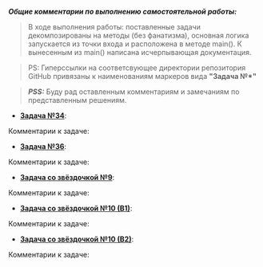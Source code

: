 ***Общие комментарии по выполнению самостоятельной работы:***
> В ходе выполнения работы: поставленные задачи декомпозированы на методы (без фанатизма), основная логика запускается из точки входа и расположена в методе main(). К вынесенным из main() написана исчерпывающая документация.

> PS: Гиперссылки на соответсвующее директории репозитория GitHub привязаны к наименованиям маркеров вида **"Задача №*"**

> ***PSS:*** Буду рад оставленным комментариям и замечаниям по представленным решениям.

- [**Задача №34**]():

Комментарии к задаче:



- [**Задача №36**]():

Комментарии к задаче:



- [**Задача со звёздочкой №9**]():

Комментарии к задаче:



- [**Задача со звёздочкой №10 (В1)**]():

Комментарии к задаче:



- [**Задача со звёздочкой №10 (В2)**]():

Комментарии к задаче:


